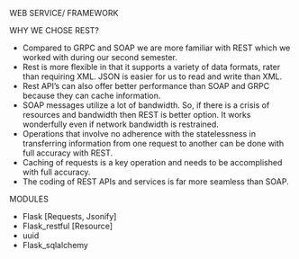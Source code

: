 WEB SERVICE/ FRAMEWORK


WHY WE CHOSE REST?

- Compared to GRPC and SOAP we are more familiar with REST which we worked with during our second semester.
- Rest is more flexible in that it supports a variety of data formats, rater than requiring XML. JSON is easier for us to read and write than XML.
- Rest API’s can also offer better performance than SOAP and GRPC because they can cache information.
- SOAP messages utilize a lot of bandwidth. So, if there is a crisis of resources and bandwidth then REST is better option. It works wonderfully even if network bandwidth is restrained. 
- Operations that involve no adherence with the statelessness in transferring information from one request to another can be done with full accuracy with REST. 
- Caching of requests is a key operation and needs to be accomplished with full accuracy. 
- The coding of REST APIs and services is far more seamless than SOAP. 


MODULES
- Flask [Requests, Jsonify]
- Flask_restful [Resource]
- uuid
- Flask_sqlalchemy
